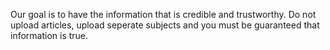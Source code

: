 Our goal is to have the information that is credible and trustworthy. Do not upload articles, upload seperate subjects and you must be guaranteed that information is true.
